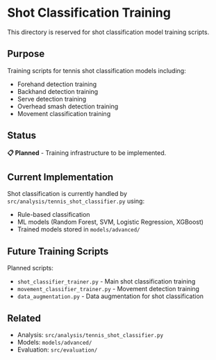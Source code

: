 # Shot Classification Training

This directory is reserved for shot classification model training scripts.

## Purpose

Training scripts for tennis shot classification models including:
- Forehand detection training
- Backhand detection training
- Serve detection training
- Overhead smash detection training
- Movement classification training

## Status

**📋 Planned** - Training infrastructure to be implemented.

## Current Implementation

Shot classification is currently handled by `src/analysis/tennis_shot_classifier.py` using:
- Rule-based classification
- ML models (Random Forest, SVM, Logistic Regression, XGBoost)
- Trained models stored in `models/advanced/`

## Future Training Scripts

Planned scripts:
- `shot_classifier_trainer.py` - Main shot classification training
- `movement_classifier_trainer.py` - Movement detection training
- `data_augmentation.py` - Data augmentation for shot classification

## Related

- Analysis: `src/analysis/tennis_shot_classifier.py`
- Models: `models/advanced/`
- Evaluation: `src/evaluation/`

